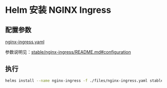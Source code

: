 # Helm 安装 NGINX Ingress

## 配置参数

[nginx-ingress.yaml](./files/nginx-ingress.yaml)

参数说明见：[stable/nginx-ingress/README.md#configuration](https://github.com/helm/charts/blob/master/stable/nginx-ingress/README.md#configuration)



## 执行

```sh
helms install --name nginx-ingress -f ./files/nginx-ingress.yaml stable/nginx-ingress
```

